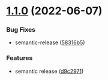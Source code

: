 # [1.1.0](https://github.com/Kong/style-dictionary/compare/v1.0.0...v1.1.0) (2022-06-07)


### Bug Fixes

* semantic-release ([58316b5](https://github.com/Kong/style-dictionary/commit/58316b535bef18569b2dc6aff2a526309ed4ca59))


### Features

* semantic release ([d9c2971](https://github.com/Kong/style-dictionary/commit/d9c2971b50902cb37040ec07ac8ff51e7cad9cec))
